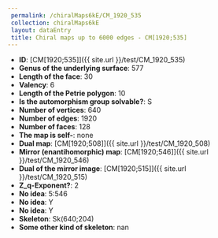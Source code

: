 ```yaml
--- 
 permalink: /chiralMaps6kE/CM_1920_535 
 collection: chiralMaps6kE
 layout: dataEntry
 title: Chiral maps up to 6000 edges - CM[1920;535]
---
```


- **ID**: [CM[1920;535]]({{ site.url }}/test/CM_1920_535)
- **Genus of the underlying surface**: 577
- **Length of the face**: 30
- **Valency**: 6
- **Length of the Petrie polygon**: 10
- **Is the automorphism group solvable?**: S
- **Number of vertices**: 640
- **Number of edges**: 1920
- **Number of faces**: 128
- **The map is self-**: none
- **Dual map**: [CM[1920;508]]({{ site.url }}/test/CM_1920_508)
- **Mirror (enantihomorphic) map**: [CM[1920;546]]({{ site.url }}/test/CM_1920_546)
- **Dual of the mirror image**: [CM[1920;515]]({{ site.url }}/test/CM_1920_515)
- **Z_q-Exponent?**: 2
- **No idea**:  5:546
- **No idea**: Y
- **No idea**: Y
- **Skeleton**: Sk(640;204)
- **Some other kind of skeleton**: nan
